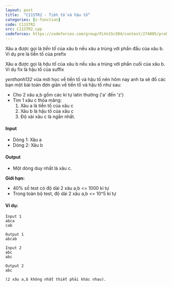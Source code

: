 ```yaml
---
layout: post
title:  "C11STR2 - Tiền tố và hậu tố"
categories: [z-function]
code: C11STR2
src: C11STR2.cpp
codeforces: https://codeforces.com/group/FLVn1Sc504/contest/274805/problem/V
---
```



Xâu a được gọi là _tiền tố_ của xâu b nếu xâu a trùng với phần đầu của xâu b. Ví dụ pre là tiền tố của prefix

Xâu a được gọi là _hậu tố_ của xâu b nếu xâu a trùng với phần cuối của xâu b. Ví dụ fix là hậu tố của suffix

_yenthanh132_ vừa mới học về tiền tố và hậu tố nên hôm nay anh ta sẽ đố các bạn một bài toán đơn giản về tiền tố và hậu tố như sau:

+ Cho 2 xâu a,b gồm các kí tự latin thường ('a' đến 'z')
+ Tìm 1 xâu c thỏa mãng:
    1.  Xâu a là tiền tố của xâu c
    2.  Xâu b là hậu tố của xâu c
    3.  Độ xài xâu c là ngắn nhất. 

#### Input

+ Dòng 1: Xâu a
+ Dòng 2: Xâu b 

#### Output

+ Một dòng duy nhất là xâu c.

**Giới hạn:**

+ 40% số test có độ dài 2 xâu a,b <= 1000 kí tự
+ Trong toàn bộ test, độ dài 2 xâu a,b <= 10^5 kí tự 

#### **Ví dụ:**

```
Input 1
abca  
cab  

Output 1
abcab  

Input 2
abc  
abc  

Output 2
abc

(2 xâu a,b không nhất thiết phải khác nhau).
```

<!--more-->


